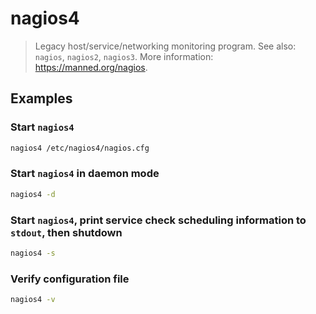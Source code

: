 # nagios4

> Legacy host/service/networking monitoring program. See also: `nagios`, `nagios2`, `nagios3`. More information: <https://manned.org/nagios>.

## Examples

### Start `nagios4`

```bash
nagios4 /etc/nagios4/nagios.cfg
```

### Start `nagios4` in daemon mode

```bash
nagios4 -d
```

### Start `nagios4`, print service check scheduling information to `stdout`, then shutdown

```bash
nagios4 -s
```

### Verify configuration file

```bash
nagios4 -v
```
